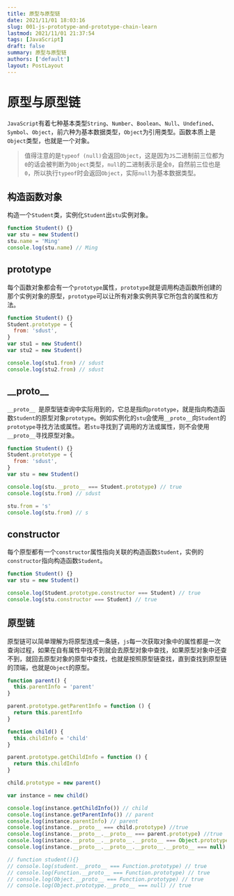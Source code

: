 ```yaml
---
title: 原型与原型链
date: 2021/11/01 18:03:16
slug: 001-js-prototype-and-prototype-chain-learn
lastmod: 2021/11/01 21:37:54
tags: [JavaScript]
draft: false
summary: 原型与原型链
authors: ['default']
layout: PostLayout
---
```


# 原型与原型链

`JavaScript`有着七种基本类型`String`、`Number`、`Boolean`、`Null`、`Undefined`、`Symbol`、`Object`，前六种为基本数据类型，`Object`为引用类型。函数本质上是`Object`类型，也就是一个对象。

> 值得注意的是`typeof (null)`会返回`Object`，这是因为`JS`二进制前三位都为`0`的话会被判断为`Object`类型，`null`的二进制表示是全`0`，自然前三位也是`0`，所以执行`typeof`时会返回`Object`，实际`null`为基本数据类型。

## 构造函数对象

构造一个`Student`类，实例化`Student`出`stu`实例对象。

```javascript
function Student() {}
var stu = new Student()
stu.name = 'Ming'
console.log(stu.name) // Ming
```

## prototype

每个函数对象都会有一个`prototype`属性，`prototype`就是调用构造函数所创建的那个实例对象的原型，`prototype`可以让所有对象实例共享它所包含的属性和方法。

```javascript
function Student() {}
Student.prototype = {
  from: 'sdust',
}
var stu1 = new Student()
var stu2 = new Student()

console.log(stu1.from) // sdust
console.log(stu2.from) // sdust
```

## \_\_proto\_\_

`__proto__ `是原型链查询中实际用到的，它总是指向`prototype`，就是指向构造函数`Student`的原型对象`prototype`。例如实例化的`stu`会使用`__proto__`向`Student`的`prototype`寻找方法或属性。若`stu`寻找到了调用的方法或属性，则不会使用`__proto__`寻找原型对象。

```javascript
function Student() {}
Student.prototype = {
  from: 'sdust',
}
var stu = new Student()

console.log(stu.__proto__ === Student.prototype) // true
console.log(stu.from) // sdust

stu.from = 's'
console.log(stu.from) // s
```

## constructor

每个原型都有一个`constructor`属性指向关联的构造函数`Student`，实例的`constructor`指向构造函数`Student`。

```javascript
function Student() {}
var stu = new Student()

console.log(Student.prototype.constructor === Student) // true
console.log(stu.constructor === Student) // true
```

## 原型链

原型链可以简单理解为将原型连成一条链，`js`每一次获取对象中的属性都是一次查询过程，如果在自有属性中找不到就会去原型对象中查找，如果原型对象中还查不到，就回去原型对象的原型中查找，也就是按照原型链查找，直到查找到原型链的顶端，也就是`Object`的原型。

```javascript
function parent() {
  this.parentInfo = 'parent'
}

parent.prototype.getParentInfo = function () {
  return this.parentInfo
}

function child() {
  this.childInfo = 'child'
}

parent.prototype.getChildInfo = function () {
  return this.childInfo
}

child.prototype = new parent()

var instance = new child()

console.log(instance.getChildInfo()) // child
console.log(instance.getParentInfo()) // parent
console.log(instance.parentInfo) // parent
console.log(instance.__proto__ === child.prototype) //true
console.log(instance.__proto__.__proto__ === parent.prototype) //true
console.log(instance.__proto__.__proto__.__proto__ === Object.prototype) //true
console.log(instance.__proto__.__proto__.__proto__.__proto__ === null) //true

// function student(){}
// console.log(student.__proto__ === Function.prototype) // true
// console.log(Function.__proto__ === Function.prototype) // true
// console.log(Object.__proto__ === Function.prototype) // true
// console.log(Object.prototype.__proto__ === null) // true
```
